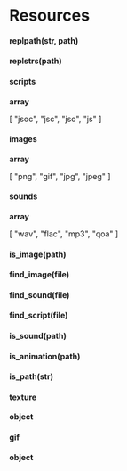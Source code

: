 # Resources
#### replpath(str, path)



#### replstrs(path)



#### scripts
**array**

[
 "jsoc",
 "jsc",
 "jso",
 "js"
]

#### images
**array**

[
 "png",
 "gif",
 "jpg",
 "jpeg"
]

#### sounds
**array**

[
 "wav",
 "flac",
 "mp3",
 "qoa"
]

#### is_image(path)



#### find_image(file)



#### find_sound(file)



#### find_script(file)



#### is_sound(path)



#### is_animation(path)



#### is_path(str)



#### texture
**object**



#### gif
**object**




